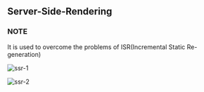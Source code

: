 ## Server-Side-Rendering

### NOTE
It is used to overcome the problems of ISR(Incremental Static Re-generation)

![ssr-1](https://user-images.githubusercontent.com/77038785/161427989-69c52e8d-9f6c-4600-8950-115d104cb58f.png)

![ssr-2](https://user-images.githubusercontent.com/77038785/161427998-983e6ead-4ccd-4553-930b-cc01320acea4.png)
